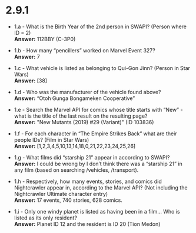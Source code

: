 <h1>2.9.1</h1>

* 1.a - What is the Birth Year of the 2nd person in SWAPI? (Person where ID = 2)<br>
        **Answer:** 112BBY (C-3P0)

* 1.b - How many “pencillers” worked on Marvel Event 327?<br>
**Answer:**  7

* 1.c - What vehicle is listed as belonging to Qui-Gon Jinn? (Person in Star Wars)<br>
**Answer:**  [38]

* 1.d - Who was the manufacturer of the vehicle found above?<br>
**Answer:**  “Otoh Gunga Bongameken Cooperative”

* 1.e - Search the Marvel API for comics whose title starts with “New” - what is the title of the last result on the resulting page?<br>
**Answer:**  "New Mutants (2019) #29 (Variant)" (ID 103836)

* 1.f - For each character in “The Empire Strikes Back” what are their people IDs? (Film in Star Wars)<br>
**Answer:**  [1,2,3,4,5,10,13,14,18,0,21,22,23,24,25,26]

* 1.g - What films did “starship 21” appear in according to SWAPI?<br>
**Answer:**  I could be wrong by I don’t think there was a “starship 21” in any film (based on searching /vehicles, /transport). 

* 1.h - Respectively, how many events, stories, and comics did Nightcrawler appear in, according to the Marvel API? (Not including the Nightcrawler Ultimate character entry)<br>
**Answer:**  17 events, 740 stories, 628 comics. 

* 1.i - Only one windy planet is listed as having been in a film… Who is listed as its only resident?<br>
**Answer:**  Planet ID 12 and the resident is ID 20 (Tion Medon)